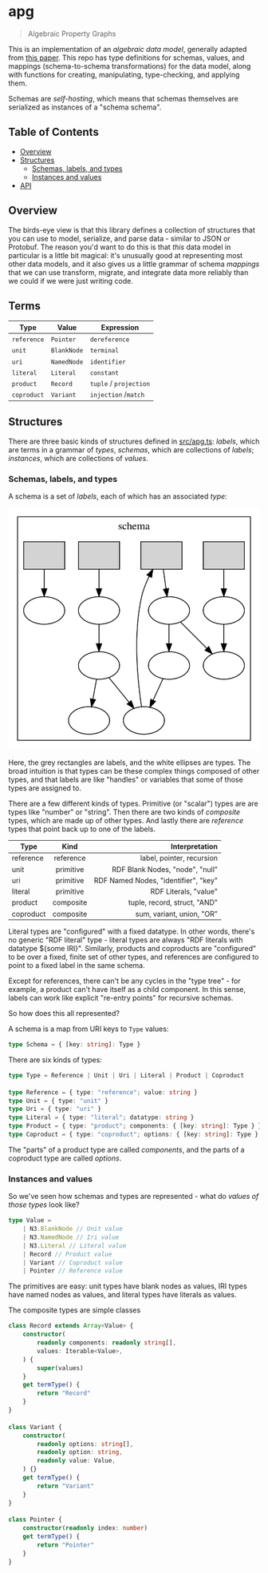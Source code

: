 # apg

> Algebraic Property Graphs

This is an implementation of an _algebraic data model_, generally adapted from [this paper](https://arxiv.org/abs/1909.04881). This repo has type definitions for schemas, values, and mappings (schema-to-schema transformations) for the data model, along with functions for creating, manipulating, type-checking, and applying them.

Schemas are _self-hosting_, which means that schemas themselves are serialized as instances of a "schema schema".

## Table of Contents

- [Overview](#overview)
- [Structures](#structures)
  - [Schemas, labels, and types](#schemas-labels-and-types)
  - [Instances and values](#instances-and-values)
- [API](#api)

## Overview

The birds-eye view is that this library defines a collection of structures that you can use to model, serialize, and parse data - similar to JSON or Protobuf. The reason you'd want to do this is that _this_ data model in particular is a little bit magical: it's unusually good at representing most other data models, and it also gives us a little grammar of schema _mappings_ that we can use transform, migrate, and integrate data more reliably than we could if we were just writing code.

## Terms

| Type        | Value       | Expression             |
| ----------- | ----------- | ---------------------- |
| `reference` | `Pointer`   | `dereference`          |
| `unit`      | `BlankNode` | `terminal`             |
| `uri`       | `NamedNode` | `identifier`           |
| `literal`   | `Literal`   | `constant`             |
| `product`   | `Record`    | `tuple` / `projection` |
| `coproduct` | `Variant`   | `injection` /`match`   |

## Structures

There are three basic kinds of structures defined in [src/apg.ts](src/apg.ts): _labels_, which are terms in a grammar of _types_, _schemas_, which are collections of _labels_; _instances_, which are collections of _values_.

### Schemas, labels, and types

A schema is a set of _labels_, each of which has an associated _type_:

![](images/schema.svg)

Here, the grey rectangles are labels, and the white ellipses are types. The broad intuition is that types can be these complex things composed of other types, and that labels are like "handles" or variables that some of those types are assigned to.

There are a few different kinds of types. Primitive (or "scalar") types are are types like "number" or "string". Then there are two kinds of _composite_ types, which are made up of other types. And lastly there are _reference_ types that point back up to one of the labels.

| Type      |   Kind    |                       Interpretation |
| --------- | :-------: | -----------------------------------: |
| reference | reference |            label, pointer, recursion |
| unit      | primitive |      RDF Blank Nodes, "node", "null" |
| uri       | primitive | RDF Named Nodes, "identifier", "key" |
| literal   | primitive |                RDF Literals, "value" |
| product   | composite |         tuple, record, struct, "AND" |
| coproduct | composite |            sum, variant, union, "OR" |

Literal types are "configured" with a fixed datatype. In other words, there's no generic "RDF literal" type - literal types are always "RDF literals with datatype \${some IRI}". Similarly, products and coproducts are "configured" to be over a fixed, finite set of other types, and references are configured to point to a fixed label in the same schema.

Except for references, there can't be any cycles in the "type tree" - for example, a product can't have itself as a child component. In this sense, labels can work like explicit "re-entry points" for recursive schemas.

So how does this all represented?

A schema is a map from URI keys to `Type` values:

```typescript
type Schema = { [key: string]: Type }
```

There are six kinds of types:

```typescript
type Type = Reference | Unit | Uri | Literal | Product | Coproduct

type Reference = { type: "reference"; value: string }
type Unit = { type: "unit" }
type Uri = { type: "uri" }
type Literal = { type: "literal"; datatype: string }
type Product = { type: "product"; components: { [key: string]: Type } }
type Coproduct = { type: "coproduct"; options: { [key: string]: Type } }
```

The "parts" of a product type are called _components_, and the parts of a coproduct type are called _options_.

### Instances and values

So we've seen how schemas and types are represented - what do _values of those types_ look like?

```typescript
type Value =
	| N3.BlankNode // Unit value
	| N3.NamedNode // Iri value
	| N3.Literal // Literal value
	| Record // Product value
	| Variant // Coproduct value
	| Pointer // Reference value
```

The primitives are easy: unit types have blank nodes as values, IRI types have named nodes as values, and literal types have literals as values.

The composite types are simple classes

```typescript
class Record extends Array<Value> {
	constructor(
		readonly components: readonly string[],
		values: Iterable<Value>,
	) {
		super(values)
	}
	get termType() {
		return "Record"
	}
}

class Variant {
	constructor(
		readonly options: string[],
		readonly option: string,
		readonly value: Value,
	) {}
	get termType() {
		return "Variant"
	}
}

class Pointer {
	constructor(readonly index: number)
	get termType() {
		return "Pointer"
	}
}
```
